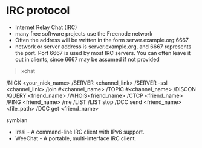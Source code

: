 IRC protocol
============

- Internet Relay Chat (IRC)
- many free software projects use the Freenode network
- Often the address will be written in the form server.example.org:6667
- network or server address is server.example.org, and 6667 represents the port. Port 6667 is used by most IRC servers. You can often leave it out in clients, since 6667 may be assumed if not provided


> xchat

/NICK <your_nick_name>
/SERVER <channel_link> <port>
/SERVER -ssl <channel_link> <port>
/join #<channel_name>
/TOPIC #<channel_name>
/DISCON
/QUERY <friend_name>
/WHOIS<friend_name>
/CTCP <friend_name>
/PING <friend_name>
/me <discription>
/LIST
/LIST stop
/DCC send <friend_name> <file_path>
/DCC get <friend_name>


symbian



- Irssi - A command-line IRC client with IPv6 support.
- WeeChat - A portable, multi-interface IRC client.



